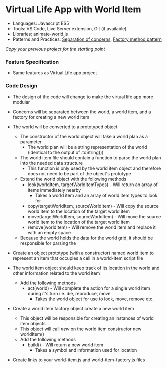 
# Virtual Life App with World Item

* Languages: Javascript ES5
* Tools: VS Code, Live Server extension, Git (if available)
* Libraries: animate-world.js
* Patterns and Practices: [Separation of concerns](http://brickhousecodecamp.org/wikipedia/separation_of_concerns.html), [Factory method pattern](http://brickhousecodecamp.org/wikipedia/factory_method_pattern.html)

*Copy your previous project for the starting point*

### Feature Specification

* Same features as Virtual Life app project

### Code Design

* The design of the code will change to make the virtual life app more modular
* Concerns will be separated between the world, a world item, and a factory for creating a new world item
* The world will be converted to a prototyped object
	* The constructor of the world object will take a world plan as a parameter
		* The world plan will be a string representation of the world (identical to the output of .toString())
	* The world item file should contain a function to parse the world plan into the needed data structure
		* This function is only used by the world item object and therefore does not need to be part of the object's prototype
	* Extend the world object with the following methods
		* look(worldItem, targetWorldItemTypes) - Will return an array of items immediately nearby
			* Takes a world item and an array of world item types to look for
		* copy(targetWorldItem, sourceWorldItem) - Will copy the source world item to the location of the target world item
		* move(targetWorldItem, sourceWorldItem) - Will move the source world item to the location of the target world item
		* remove(worldItem) - Will remove the world item and replace it with an empty space
	* Because the world holds the data for the world grid, it should be responsible for parsing the 
* Create an object prototype (with a constructor) named world item to represent an item that occupies a cell in a world-item script file
* The world item object should keep track of its location in the world and other information related to the world item
	* Add the following methods
		* act(world) - Will complete the action for a single world item during it's turn i.e. die, reproduce, move
			* Takes the world object for use to look, move, remove etc.
* Create a world item factory object create a new world item
	* This object will be responsible for creating an instances of world item objects
	* This object will call *new* on the world item constructor
			new worldItem()
	* Add the following methods
		* build() - Will return a new world item
			* Takes a symbol and information used for location
* Create links to your world-item.js and world-item-factory.js files
		<body>
			<script src="http://brickhousecodecamp.org/educationMaterials/workbenchProjects/phase-i/virtual-life-01-app/animate-world.js"></script>
			<script src="world-item.js"></script>
			<script src="world-item-factory.js"></script>
			<script src="world.js"></script>
			<script>
				var worldPlan =
					"######" + "\n" +
					"# p# #" + "\n" +
					"# # a#" + "\n" +
					"# pa #" + "\n" +
					"# #p #" + "\n" +
					"######";

				var world = new World(worldPlan);

				animateWorld(world)
			</script>
		</body>

### Notes

* How to define a prototyped object
	* Make a constructor (use upper camel case)
			function WorldItem(data) { this.data = data }

	* Add functions
			WorldItem.prototype.act = function() {
				console.log(this.data);
			}

	* Create an instance of the object
			var worldItem = new WorldItem(data);
			worldItem.act();

### References

* [Object prototypes](http://brickhousecodecamp.org/docs/javascript/developer.mozilla.org/en-US/docs/Learn/JavaScript/Objects/Object_prototypes.html)